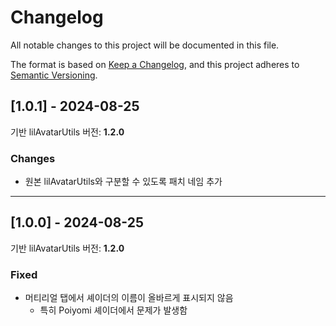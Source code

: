# Changelog
All notable changes to this project will be documented in this file.

The format is based on [Keep a Changelog](https://keepachangelog.com/en/1.0.0/),
and this project adheres to [Semantic Versioning](https://semver.org/spec/v2.0.0.html).

## [1.0.1] - 2024-08-25
기반 lilAvatarUtils 버전: <b>1.2.0</b>

### Changes
- 원본 lilAvatarUtils와 구분할 수 있도록 패치 네임 추가

---

## [1.0.0] - 2024-08-25
기반 lilAvatarUtils 버전: <b>1.2.0</b>

### Fixed
- 머티리얼 탭에서 셰이더의 이름이 올바르게 표시되지 않음
  - 특히 Poiyomi 셰이더에서 문제가 발생함
